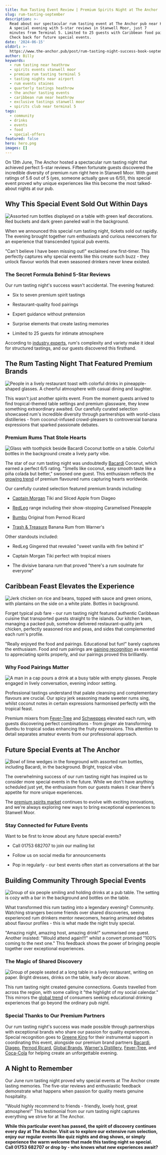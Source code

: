 ```yaml
---
title: Rum Tasting Event Review | Premium Spirits Night at The Anchor
slug: rum-tasting-september
description: >-
  Read about our spectacular rum tasting event at The Anchor pub near Heathrow Airport.
  A special evening with 5-star reviews in Stanwell Moor, just 7
  minutes from Terminal 5. Limited to 25 guests with Caribbean food pairings.
  Check back for future special events.
date: '2024-06-15'
oldUrl: >-
  https://www.the-anchor.pub/post/rum-tasting-night-success-book-september-s-mystery
author: Billy
keywords:
  - rum tasting near heathrow
  - spirits events stanwell moor
  - premium rum tasting terminal 5
  - tasting nights near airport
  - rum events staines
  - quarterly tastings heathrow
  - the anchor tasting events
  - caribbean rum near heathrow
  - exclusive tastings stanwell moor
  - spirits club near terminal 5
tags:
  - community
  - drinks
  - events
  - food
  - special-offers
featured: false
hero: hero.png
images: []
---
```


On 13th June, The Anchor hosted a spectacular rum tasting night that achieved perfect 5-star reviews. Fifteen fortunate guests discovered the incredible diversity of premium rum right here in Stanwell Moor. With guest ratings of 5.6 out of 5 (yes, someone actually gave us 6/5!), this special event proved why unique experiences like this become the most talked-about nights at our pub.

  

## **Why This Special Event Sold Out Within Days**

![Assorted rum bottles displayed on a table with green leaf decorations. Red buckets and dark green paneled wall in the background.](/content/blog/rum-tasting-september/image-1.jpeg)

When we announced this special rum tasting night, tickets sold out rapidly. The evening brought together rum enthusiasts and curious newcomers for an experience that transcended typical pub events.

  

"Can't believe I have been missing out!" exclaimed one first-timer. This perfectly captures why special events like this create such buzz - they unlock flavour worlds that even seasoned drinkers never knew existed.

  

### **The Secret Formula Behind 5-Star Reviews**

Our rum tasting night's success wasn't accidental. The evening featured:

*   Six to seven premium spirit tastings
    
*   Restaurant-quality food pairings
    
*   Expert guidance without pretension
    
*   Surprise elements that create lasting memories
    
*   Limited to 25 guests for intimate atmosphere
    

  

According to [industry experts](https://www.diffordsguide.com/encyclopedia/198/bws/rum-the-worlds-most-diverse-spirit), rum's complexity and variety make it ideal for structured tastings, and our guests discovered this firsthand.

  

## **The Rum Tasting Night That Featured Premium Brands**

![People in a lively restaurant toast with colorful drinks in pineapple-shaped glasses. A cheerful atmosphere with casual dining and laughter.](/content/blog/rum-tasting-september/image-2.jpeg)

This wasn't just another spirits event. From the moment guests arrived to find tropical-themed table settings and premium glassware, they knew something extraordinary awaited. Our carefully curated selection showcased rum's incredible diversity through partnerships with world-class distilleries - from coconut-infused crowd-pleasers to controversial banana expressions that sparked passionate debates.

  

### **Premium Rums That Stole Hearts**

![Glass with toothpick beside Bacardi Coconut bottle on a table. Colorful bottles in the background create a lively party vibe.](/content/blog/rum-tasting-september/image-3.jpeg)

The star of our rum tasting night was undoubtedly [Bacardi](https://www.bacardi.com/) Coconut, which earned a perfect 6/5 rating. "Smells like coconut, easy smooth taste like a piña colada but better," swooned one guest. This enthusiasm reflects the [growing trend](https://www.thespiritsbusiness.com/2024/01/flavoured-rum-market-growth/) of premium flavoured rums capturing hearts worldwide.

  

Our carefully curated selection featured premium brands including:

*   [Captain Morgan](https://www.captainmorgan.com/) Tiki and Sliced Apple from Diageo
    
*   [RedLeg](https://www.redlegrum.com/) range including their show-stopping Caramelised Pineapple
    
*   [Bumbu](https://www.bumbu.com/) Original from Pernod Ricard
    
*   [Trash & Treasure](https://warnerdistillery.com/) Banana Rum from Warner's
    

  

Other standouts included:

*   RedLeg Gingered that revealed "sweet vanilla with fire behind it"
    
*   Captain Morgan Tiki perfect with tropical mixers
    
*   The divisive banana rum that proved "there's a rum soulmate for everyone"
    

  

## **Caribbean Feast Elevates the Experience**

![Jerk chicken on rice and beans, topped with sauce and green onions, with plantains on the side on a white plate. Bottles in background.](/content/blog/rum-tasting-september/image-4.jpeg)

Forget typical pub fare - our rum tasting night featured authentic Caribbean cuisine that transported guests straight to the islands. Our kitchen team, managing a packed pub, somehow delivered restaurant-quality jerk chicken, perfectly seasoned rice and peas, and sides that complemented each rum's profile.

  

"Really enjoyed the food and pairings. Educational but fun!" barely captures the enthusiasm. Food and rum pairings are [gaining recognition](https://www.bbcgoodfood.com/howto/guide/introduction-rum) as essential to appreciating spirits properly, and our pairings proved this brilliantly.

  

### **Why Food Pairings Matter**

![A man in a cap pours a drink at a busy table with empty glasses. People engaged in lively conversation, evening indoor setting.](/content/blog/rum-tasting-september/image-5.jpeg)

Professional tastings understand that palate cleansing and complementary flavours are crucial. Our spicy jerk seasoning made sweeter rums sing, whilst coconut notes in certain expressions harmonised perfectly with the tropical feast.

  

Premium mixers from [Fever-Tree](https://www.fever-tree.com/) and [Schweppes](https://www.schweppes.com/) elevated each rum, with guests discovering perfect combinations - from ginger ale transforming Bumbu to tropical sodas enhancing the fruity expressions. This attention to detail separates amateur events from our professional approach.

  

## **Future Special Events at The Anchor**

![Bowl of lime wedges in the foreground with assorted rum bottles, including Bacardi, in the background. Bright, tropical vibe.](/content/blog/rum-tasting-september/image-6.jpeg)

The overwhelming success of our rum tasting night has inspired us to consider more special events in the future. While we don't have anything scheduled just yet, the enthusiasm from our guests makes it clear there's appetite for more unique experiences.

The [premium spirits market](https://drinksint.com/news/fullstory.php/aid/10234/) continues to evolve with exciting innovations, and we're always exploring new ways to bring exceptional experiences to Stanwell Moor.

  

### **Stay Connected for Future Events**

Want to be first to know about any future special events?

  

*   Call 01753 682707 to join our mailing list
    
*   Follow us on social media for announcements
    
*   Pop in regularly - our best events often start as conversations at the bar
    

  

## **Building Community Through Special Events**

![Group of six people smiling and holding drinks at a pub table. The setting is cozy with a bar in the background and bottles on the table.](/content/blog/rum-tasting-september/image-7.jpeg)

What transformed this rum tasting into a legendary evening? Community. Watching strangers become friends over shared discoveries, seeing experienced rum drinkers mentor newcomers, hearing animated debates about flavour profiles - this is what made the night truly special.

"Amazing night, amazing host, amazing drink!" summarised one guest. Another insisted: "Would attend again!!!" whilst a convert promised "100% coming to the next one." This feedback shows the power of bringing people together over exceptional experiences.

  

### **The Magic of Shared Discovery**

![Group of people seated at a long table in a lively restaurant, writing on paper. Bright dresses, drinks on the table, leafy decor above.](/content/blog/rum-tasting-september/image-8.jpeg)

This rum tasting night created genuine connections. Guests travelled from across the region, with some calling it "the highlight of my social calendar." This mirrors the [global trend](https://www.forbes.com/sites/joemicallef/2023/09/15/the-rise-of-spirits-education/) of consumers seeking educational drinking experiences that go beyond the ordinary pub night.

  

### **Special Thanks to Our Premium Partners**

Our rum tasting night's success was made possible through partnerships with exceptional brands who share our passion for quality experiences. Special recognition goes to [Greene King](https://www.greeneking.co.uk/) for their instrumental support in coordinating this event, alongside our premium brand partners [Bacardi](https://www.bacardi.com/), [Diageo](https://www.diageo.com/), [Pernod Ricard](https://www.pernod-ricard.com/), [Global Brands](https://www.globalbrands.co.uk/), [Warner's Distillery](https://warnerdistillery.com/), [Fever-Tree](https://www.fever-tree.com/), and [Coca-Cola](https://www.coca-cola.co.uk/) for helping create an unforgettable evening.

  

## **A Night to Remember**

Our June rum tasting night proved why special events at The Anchor create lasting memories. The five-star reviews and enthusiastic feedback demonstrate what happens when passion for quality meets genuine hospitality.

  

"Would highly recommend to friends - friendly, lovely host, great atmosphere!" This testimonial from our rum tasting night captures everything we strive for at The Anchor.

  

**While this particular event has passed, the spirit of discovery continues every day at The Anchor. Visit us to explore our extensive rum selection, enjoy our regular events like quiz nights and drag shows, or simply experience the warm welcome that made this tasting night so special. Call 01753 682707 or drop by - who knows what new experiences await?**
